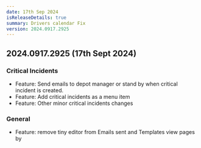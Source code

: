 ```yaml
---
date: 17th Sep 2024
isReleaseDetails: true
summary: Drivers calendar Fix
version: 2024.0917.2925
---
```

## 2024.0917.2925 (17th Sept 2024) 

### Critical Incidents
* Feature: Send emails to depot manager or stand by when critical incident is created. 
* Feature: Add critical incidents as a menu item 
* Feature: Other minor critical incidents changes 

### General
* Feature: remove tiny editor from Emails sent and Templates view pages by 

